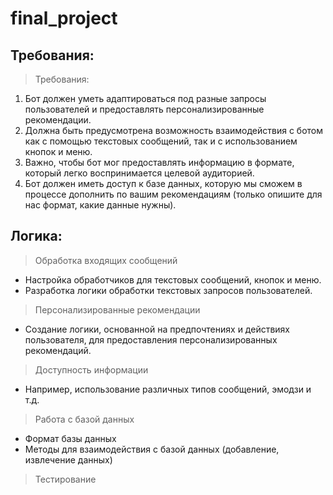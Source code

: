 # final_project

## Требования:
> Требования:
1. Бот должен уметь адаптироваться под разные запросы пользователей и предоставлять персонализированные рекомендации.
2. Должна быть предусмотрена возможность взаимодействия с ботом как с помощью текстовых сообщений, так и с использованием кнопок и меню.
3. Важно, чтобы бот мог предоставлять информацию в формате, который легко воспринимается целевой аудиторией.
4. Бот должен иметь доступ к базе данных, которую мы сможем в процессе дополнить по вашим рекомендациям (только опишите для нас формат, какие данные нужны).

## Логика:
> Обработка входящих сообщений
- Настройка обработчиков для текстовых сообщений, кнопок и меню.
- Разработка логики обработки текстовых запросов пользователей. 
> Персонализированные рекомендации
- Создание логики, основанной на предпочтениях и действиях пользователя, для предоставления персонализированных рекомендаций.
> Доступность информации
- Например, использование различных типов сообщений, эмодзи и т.д.
> Работа с базой данных
- Формат базы данных
- Методы для взаимодействия с базой данных (добавление, извлечение данных)
> Тестирование
